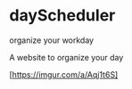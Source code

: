 # dayScheduler
organize your workday

A website to organize your day


[https://imgur.com/a/Aqj1t6S]
